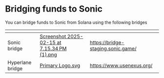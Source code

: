 # Bridging funds to Sonic

You can bridge funds to Sonic from Solana using the following bridges&#x20;

<table data-view="cards"><thead><tr><th></th><th data-hidden data-card-cover data-type="files"></th><th data-hidden data-card-target data-type="content-ref"></th></tr></thead><tbody><tr><td>Sonic bridge</td><td><a href="../../.gitbook/assets/Screenshot 2025-02-15 at 7.15.34 PM (1).png">Screenshot 2025-02-15 at 7.15.34 PM (1).png</a></td><td><a href="https://bridge-staging.sonic.game/">https://bridge-staging.sonic.game/</a></td></tr><tr><td>Hyperlane bridge</td><td><a href="../../.gitbook/assets/Primary Logo.svg">Primary Logo.svg</a></td><td><a href="https://www.usenexus.org/">https://www.usenexus.org/</a></td></tr></tbody></table>
